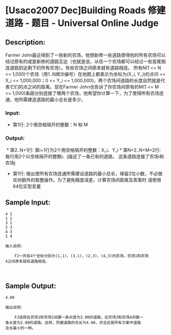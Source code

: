 # [Usaco2007 Dec]Building Roads 修建道路 - 题目 - Universal Online Judge

## Description: 

Farmer John最近得到了一些新的农场，他想新修一些道路使得他的所有农场可以经过原有的或是新修的道路互达（也就是说，从任一个农场都可以经过一些首尾相连道路到达剩下的所有农场）。有些农场之间原本就有道路相连。 所有N(1 <= N <= 1,000)个农场（用1..N顺次编号）在地图上都表示为坐标为(X_i, Y_i)的点(0 <= X_i <= 1,000,000；0 <= Y_i <= 1,000,000)，两个农场间道路的长度自然就是代表它们的点之间的距离。现在Farmer John也告诉了你农场间原有的M(1 <= M <= 1,000)条路分别连接了哪两个农场，他希望你计算一下，为了使得所有农场连通，他所需建造道路的最小总长是多少。 

### Input: 

* 第1行: 2个用空格隔开的整数：N 和 M

### Output: 

 * 第2..N+1行: 第i+1行为2个用空格隔开的整数：X_i、Y_i * 第N+2..N+M+2行: 每行用2个以空格隔开的整数i、j描述了一条已有的道路， 这条道路连接了农场i和农场j 

* 第1行: 输出使所有农场连通所需建设道路的最小总长，保留2位小数，不必做 任何额外的取整操作。为了避免精度误差，计算农场间距离及答案时 请使用64位实型变量 


## Sample Input: 
```
4 1
1 1
3 1
2 3
4 3
1 4

输入说明:

    FJ一共有4个坐标分别为(1,1)，(3,1)，(2,3)，(4,3)的农场。农场1和农场
4之间原本就有道路相连。



```

## Sample Output: 
```
4.00

输出说明:

    FJ选择在农场1和农场2间建一条长度为2.00的道路，在农场3和农场4间建一
条长度为2.00的道路。这样，所建道路的总长为4.00，并且这是所有方案中道路
总长最小的一种。


```
